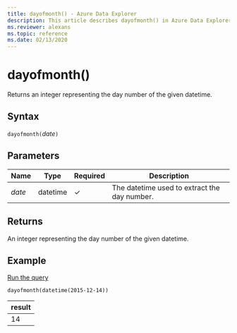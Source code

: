 ```yaml
---
title: dayofmonth() - Azure Data Explorer
description: This article describes dayofmonth() in Azure Data Explorer.
ms.reviewer: alexans
ms.topic: reference
ms.date: 02/13/2020
---
```

# dayofmonth()

Returns an integer representing the day number of the given datetime.

## Syntax

`dayofmonth(`*date*`)`

## Parameters

| Name | Type | Required | Description |
|--|--|--|--|
| *date* | datetime | &check; | The datetime used to extract the day number.|

## Returns

An integer representing the day number of the given datetime.

## Example

<a href="https://dataexplorer.azure.com/clusters/kvc9rf7q4d68qcw5sk2d6f.northeurope/databases/MyDatabase?query=H4sIAAAAAAAAAysoyswrUUhJrMxPy83PK8nQSEksSS3JzE3VMDIwNNU1NNI1NNHUBAAj3TtIJgAAAA==" target="_blank">Run the query</a>

```kusto
dayofmonth(datetime(2015-12-14))
```

|result|
|--|
|14|
